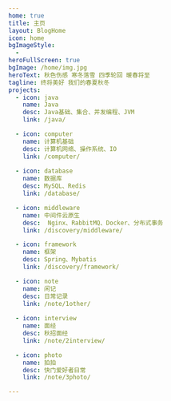 ```yaml
---
home: true
title: 主页
layout: BlogHome
icon: home
bgImageStyle:
  - 
heroFullScreen: true
bgImage: /home/img.jpg
heroText: 秋色伤感 寒冬落雪 四季轮回 暖春将至
tagline: 终将美好 我们的春夏秋冬
projects:
  - icon: java
    name: Java
    desc: Java基础、集合、并发编程、JVM
    link: /java/

  - icon: computer
    name: 计算机基础
    desc: 计算机网络、操作系统、IO
    link: /computer/
    
  - icon: database
    name: 数据库
    desc: MySQL、Redis
    link: /database/

  - icon: middleware
    name: 中间件云原生
    desc:  Nginx、RabbitMQ、Docker、分布式事务
    link: /discovery/middleware/

  - icon: framework
    name: 框架
    desc: Spring、Mybatis
    link: /discovery/framework/

  - icon: note
    name: 闲记
    desc: 日常记录
    link: /note/1other/
    
  - icon: interview
    name: 面经
    desc: 秋招面经
    link: /note/2interview/

  - icon: photo
    name: 拍拍
    desc: 快门爱好者日常
    link: /note/3photo/

---
```



